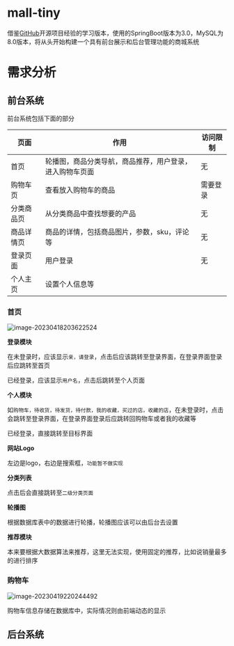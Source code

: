 # mall-tiny

借鉴[GitHub](https://github.com/macrozheng/mall)开源项目经验的学习版本，使用的SpringBoot版本为3.0，MySQL为8.0版本，将从头开始构建一个具有前台展示和后台管理功能的商城系统



# 需求分析

## 前台系统

前台系统包括下面的部分

| 页面       | 作用                                                     | 访问限制 |
| ---------- | -------------------------------------------------------- | -------- |
| 首页       | 轮播图，商品分类导航，商品推荐，用户登录，进入购物车页面 | 无       |
| 购物车页   | 查看放入购物车的商品                                     | 需要登录 |
| 分类商品页 | 从分类商品中查找想要的产品                               | 无       |
| 商品详情页 | 商品的详情，包括商品图片，参数，sku，评论等              | 无       |
| 登录页面   | 用户登录                                                 | 无       |
| 个人主页   | 设置个人信息等                                           |          |

### 首页

![image-20230418203622524](https://cdn.jsdelivr.net/gh/Aurora0201/ImageStore@main/img/upgit_20230419_1681912976.png)

**登录模块**

在未登录时，应该显示`亲，请登录`，点击后应该跳转至登录界面，在登录界面登录后应跳转至首页

已经登录，应该显示`用户名`，点击后跳转至个人页面 



**个人模块**

如`购物车，待收货，待发货，待付款，我的收藏，买过的店，收藏的店`，在未登录时，点击会跳转至登录界面，在登录界面登录后应跳转回购物车或者我的收藏等

已经登录，直接跳转至目标界面



**网站Logo**

左边是logo，右边是搜索框，`功能暂不做实现`



**分类列表**

点击后会直接跳转至`二级分类页面`



**轮播图**

根据数据库表中的数据进行轮播，轮播图应该可以由后台去设置



**推荐模块**

本来要根据大数据算法来推荐，这里无法实现，使用固定的推荐，比如说销量最多的进行排序



### 购物车

![image-20230419220244492](https://cdn.jsdelivr.net/gh/Aurora0201/ImageStore@main/img/upgit_20230419_1681912999.png)

购物车信息存储在数据库中，实际情况则由前端动态的显示





## 后台系统